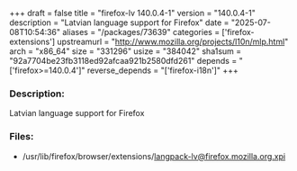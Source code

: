 +++
draft = false
title = "firefox-lv 140.0.4-1"
version = "140.0.4-1"
description = "Latvian language support for Firefox"
date = "2025-07-08T10:54:36"
aliases = "/packages/73639"
categories = ['firefox-extensions']
upstreamurl = "http://www.mozilla.org/projects/l10n/mlp.html"
arch = "x86_64"
size = "331296"
usize = "384042"
sha1sum = "92a7704be23fb3118ed92afcaa921b2580dfd261"
depends = "['firefox>=140.0.4']"
reverse_depends = "['firefox-i18n']"
+++
### Description: 
Latvian language support for Firefox

### Files: 
* /usr/lib/firefox/browser/extensions/langpack-lv@firefox.mozilla.org.xpi
